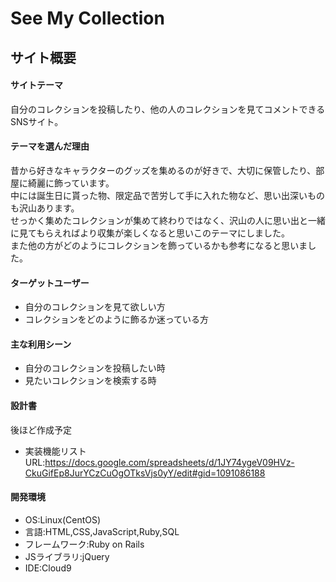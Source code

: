 # See My Collection

## サイト概要

#### サイトテーマ
自分のコレクションを投稿したり、他の人のコレクションを見てコメントできるSNSサイト。

#### テーマを選んだ理由
昔から好きなキャラクターのグッズを集めるのが好きで、大切に保管したり、部屋に綺麗に飾っています。<br>
中には誕生日に貰った物、限定品で苦労して手に入れた物など、思い出深いものも沢山あります。<br>
せっかく集めたコレクションが集めて終わりではなく、沢山の人に思い出と一緒に見てもらえればより収集が楽しくなると思いこのテーマにしました。<br>
また他の方がどのようにコレクションを飾っているかも参考になると思いました。

#### ターゲットユーザー
- 自分のコレクションを見て欲しい方
- コレクションをどのように飾るか迷っている方

#### 主な利用シーン
- 自分のコレクションを投稿したい時
- 見たいコレクションを検索する時

#### 設計書
後ほど作成予定
- 実装機能リストURL:https://docs.google.com/spreadsheets/d/1JY74ygeV09HVz-CkuGifEp8JurYCzCuOgOTksVjs0yY/edit#gid=1091086188

#### 開発環境
- OS:Linux(CentOS)
- 言語:HTML,CSS,JavaScript,Ruby,SQL
- フレームワーク:Ruby on Rails
- JSライブラリ:jQuery
- IDE:Cloud9